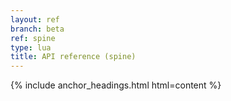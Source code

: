 ```yaml
---
layout: ref
branch: beta
ref: spine
type: lua
title: API reference (spine)
---
```

{% include anchor_headings.html html=content %}
